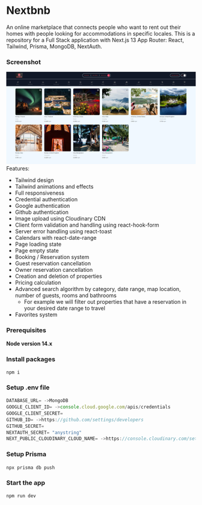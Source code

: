 # Nextbnb
 An online marketplace that connects people who want to rent out their homes with people looking for accommodations in specific locales.
 This is a repository for a Full Stack application with Next.js 13 App Router: React, Tailwind, Prisma, MongoDB, NextAuth.
 ### Screenshot
 <img src="https://github.com/IamShafi/Nextbnb/blob/main/public/image_2023-12-19_181500147.png"/>
Features:

- Tailwind design
- Tailwind animations and effects
- Full responsiveness
- Credential authentication
- Google authentication
- Github authentication
- Image upload using Cloudinary CDN
- Client form validation and handling using react-hook-form
- Server error handling using react-toast
- Calendars with react-date-range
- Page loading state
- Page empty state
- Booking / Reservation system
- Guest reservation cancellation
- Owner reservation cancellation
- Creation and deletion of properties
- Pricing calculation
- Advanced search algorithm by category, date range, map location, number of guests, rooms and bathrooms
    - For example we will filter out properties that have a reservation in your desired date range to travel
- Favorites system

  
### Prerequisites

**Node version 14.x**


### Install packages

```shell
npm i
```

### Setup .env file


```js
DATABASE_URL= ->MongoDB
GOOGLE_CLIENT_ID= ->console.cloud.google.com/apis/credentials
GOOGLE_CLIENT_SECRET=
GITHUB_ID= ->https://github.com/settings/developers
GITHUB_SECRET=
NEXTAUTH_SECRET= "anystring"
NEXT_PUBLIC_CLOUDINARY_CLOUD_NAME= ->https://console.cloudinary.com/settings/..../upload
```

### Setup Prisma

```shell
npx prisma db push

```

### Start the app

```shell
npm run dev
```
